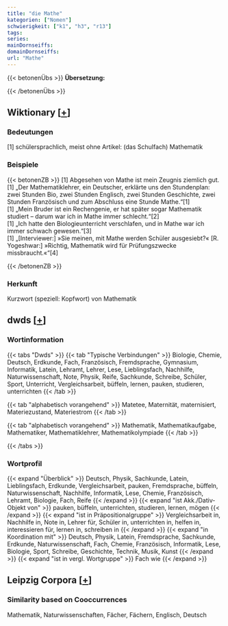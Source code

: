 ```yaml
---
title: "die Mathe"
kategorien: ["Nomen"]
schwierigkeit: ["k1", "h3", "r13"]
tags:
series:
mainDornseiffs:
domainDornseiffs:
url: "Mathe"
---
```


{{< betonenÜbs >}}
**Übersetzung:**  
  
{{< /betonenÜbs >}}

## Wiktionary [[+](https://de.wiktionary.org/wiki/Mathe)]

### Bedeutungen
[1] schülersprachlich, meist ohne Artikel: (das Schulfach) Mathematik  

### Beispiele
{{< betonenZB >}}
[1] Abgesehen von Mathe ist mein Zeugnis ziemlich gut.  
[1] „Der Mathematiklehrer, ein Deutscher, erklärte uns den Stundenplan: zwei Stunden Bio, zwei Stunden Englisch, zwei Stunden Geschichte, zwei Stunden Französisch und zum Abschluss eine Stunde Mathe.“[1]  
[1] „Mein Bruder ist ein Rechengenie, er hat später sogar Mathematik studiert – darum war ich in Mathe immer schlecht.“[2]  
[1] „Ich hatte den Biologieunterricht verschlafen, und in Mathe war ich immer schwach gewesen.“[3]  
[1] „[Interviewer:] »Sie meinen, mit Mathe werden Schüler ausgesiebt?« [R. Yogeshwar:] »Richtig, Mathematik wird für Prüfungszwecke missbraucht.«“[4]  

{{< /betonenZB >}}
### Herkunft
Kurzwort (speziell: Kopfwort) von Mathematik  



## dwds [[+](https://www.dwds.de/wb/Mathe)]

### Wortinformation
{{< tabs "Dwds" >}}
{{< tab "Typische Verbindungen" >}}
Biologie, Chemie, Deutsch, Erdkunde, Fach, Französisch, Fremdsprache, Gymnasium, Informatik, Latein, Lehramt, Lehrer, Lese, Lieblingsfach, Nachhilfe, Naturwissenschaft, Note, Physik, Reife, Sachkunde, Schreibe, Schüler, Sport, Unterricht, Vergleichsarbeit, büffeln, lernen, pauken, studieren, unterrichten
{{< /tab >}}

{{< tab "alphabetisch vorangehend" >}}
Matetee, Maternität, maternisiert, Materiezustand, Materiestrom
{{< /tab >}}

{{< tab "alphabetisch vorangehend" >}}
Mathematik, Mathematikaufgabe, Mathematiker, Mathematiklehrer, Mathematikolympiade
{{< /tab >}}

{{< /tabs >}}

### Wortprofil
{{< expand "Überblick" >}} Deutsch, Physik, Sachkunde, Latein, Lieblingsfach, Erdkunde, Vergleichsarbeit, pauken, Fremdsprache, büffeln, Naturwissenschaft, Nachhilfe, Informatik, Lese, Chemie, Französisch, Lehramt, Biologie, Fach, Reife {{< /expand >}}
{{< expand "ist Akk./Dativ-Objekt von" >}} pauken, büffeln, unterrichten, studieren, lernen, mögen {{< /expand >}}
{{< expand "ist in Präpositionalgruppe" >}} Vergleichsarbeit in, Nachhilfe in, Note in, Lehrer für, Schüler in, unterrichten in, helfen in, interessieren für, lernen in, schreiben in {{< /expand >}}
{{< expand "in Koordination mit" >}} Deutsch, Physik, Latein, Fremdsprache, Sachkunde, Erdkunde, Naturwissenschaft, Fach, Chemie, Französisch, Informatik, Lese, Biologie, Sport, Schreibe, Geschichte, Technik, Musik, Kunst {{< /expand >}}
{{< expand "ist in vergl. Wortgruppe" >}} Fach wie {{< /expand >}}

## Leipzig Corpora [[+](https://corpora.uni-leipzig.de/en/res?word=Mathe&corpusId=deu_newscrawl-public_2018)]


### Similarity based on Cooccurrences
Mathematik, Naturwissenschaften, Fächer, Fächern, Englisch, Deutsch

